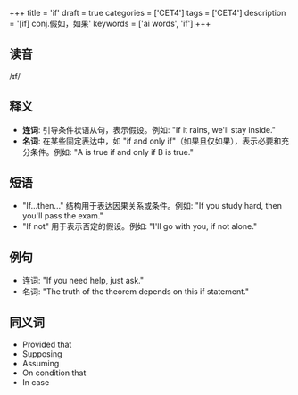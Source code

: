 +++
title = 'if'
draft = true
categories = ['CET4']
tags = ['CET4']
description = '[if] conj.假如，如果'
keywords = ['ai words', 'if']
+++

## 读音
/ɪf/

## 释义
- **连词**: 引导条件状语从句，表示假设。例如: "If it rains, we'll stay inside."
- **名词**: 在某些固定表达中，如 "if and only if"（如果且仅如果），表示必要和充分条件。例如: "A is true if and only if B is true."

## 短语
- "If...then..." 结构用于表达因果关系或条件。例如: "If you study hard, then you'll pass the exam."
- "If not" 用于表示否定的假设。例如: "I'll go with you, if not alone."

## 例句
- 连词: "If you need help, just ask."
- 名词: "The truth of the theorem depends on this if statement."

## 同义词
- Provided that
- Supposing
- Assuming
- On condition that
- In case
